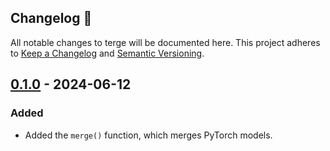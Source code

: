 ## Changelog 🔄
All notable changes to terge will be documented here. This project adheres to [Keep a Changelog](https://keepachangelog.com/en/1.1.0/) and [Semantic Versioning](https://semver.org/spec/v2.0.0.html).

## [0.1.0] - 2024-06-12
### Added
- Added the `merge()` function, which merges PyTorch models.

[0.1.0]: https://github.com/umarbutler/terge/releases/tag/v0.1.0
